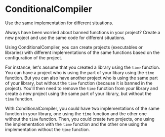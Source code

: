 # ConditionalCompiler
Use the same implementation for different situations.

Always have been worried about banned functions in your project? Create a new project and use the same code for different situations.

Using ConditionalCompiler, you can create projects (executables or libraries) with different implementations of the same functions based on the configuration of the project.

For instance, let's assume that you created a library using the `time` function. You can have a project who is using the part of your libary using the `time` function. But you can also have another project who is using the same part of your library, but without the `time` function (because it is banned in the project). You'll then need to remove the `time` function from your library and create a new project using the same part of your library, but without the `time` function.

With ConditionalCompiler, you could have two implementations of the same function in your library, one using the `time` function and the other one without the `time` function. Then, you could create two projects, one using the implementation with the `time` function and the other one using the implementation without the `time` function.